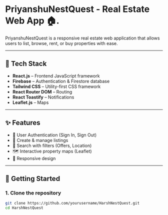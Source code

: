 # PriyanshuNestQuest - Real Estate Web App 🏠.

PriyanshuNestQuest is a responsive real estate web application that allows users to list, browse, rent, or buy properties with ease.

---

## 🔧 Tech Stack

- **React.js** – Frontend JavaScript framework
- **Firebase** – Authentication & Firestore database
- **Tailwind CSS** – Utility-first CSS framework
- **React Router DOM** – Routing
- **React Toastify** – Notifications
- **Leaflet.js** – Maps

---

## ✨ Features

- 🔐 User Authentication (Sign In, Sign Out)
- 🏡 Create & manage listings
- 🔎 Search with filters (Offers, Location)
- 🗺️ Interactive property maps (Leaflet)
- 📱 Responsive design
---

## 🚀 Getting Started



### 1. Clone the repository

```bash
git clone https://github.com/yourusername/HarshNestQuest.git
cd HarshNestQuest
